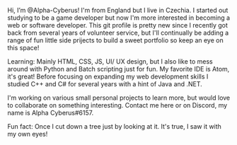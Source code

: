 Hi, I’m @Alpha-Cyberus!
I'm from England but I live in Czechia. I started out studying to be a game developer but now I'm more interested in becoming a web or software developer.
This git profile is pretty new since I recently got back from several years of volunteer service, but I'll continually be adding a range of fun little side prijects to build a sweet portfolio so keep an eye on this space!

Learning: Mainly HTML, CSS, JS, UI/ UX design, but I also like to mess around with Python and Batch scripting just for fun.
My favorite IDE is Atom, it's great!
Before focusing on expanding my web development skills I studied C++ and C# for several years with a hint of Java and .NET.

I'm working on various small personal projects to learn more, but would love to collaborate on something interesting.
Contact me here or on Discord, my name is Alpha Cyberus#6157.

Fun fact: Once I cut down a tree just by looking at it. It's true, I saw it with my own eyes!
